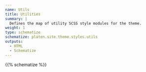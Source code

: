 ```yaml
---
name: Utils
title: Utilities
summary: |
  Defines the map of utility SCSS style modules for the theme.
weight: 1
type: schematize
schematize: platen.site.theme.styles.utils
outputs:
  - HTML
  - Schematize
---
```


{{% schematize %}}
